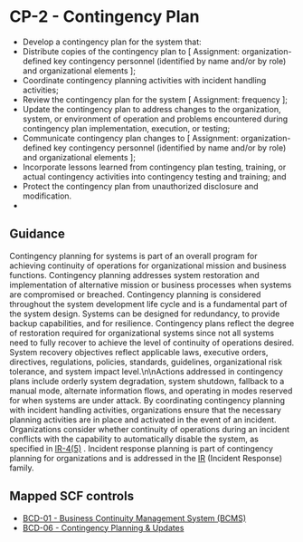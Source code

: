 # CP-2 - Contingency Plan
- Develop a contingency plan for the system that:
- Distribute copies of the contingency plan to \[ Assignment: organization-defined key contingency personnel (identified by name and/or by role) and organizational elements \];
- Coordinate contingency planning activities with incident handling activities;
- Review the contingency plan for the system \[ Assignment: frequency \];
- Update the contingency plan to address changes to the organization, system, or environment of operation and problems encountered during contingency plan implementation, execution, or testing;
- Communicate contingency plan changes to \[ Assignment: organization-defined key contingency personnel (identified by name and/or by role) and organizational elements \];
- Incorporate lessons learned from contingency plan testing, training, or actual contingency activities into contingency testing and training; and
- Protect the contingency plan from unauthorized disclosure and modification.
- 
## Guidance
Contingency planning for systems is part of an overall program for achieving continuity of operations for organizational mission and business functions. Contingency planning addresses system restoration and implementation of alternative mission or business processes when systems are compromised or breached. Contingency planning is considered throughout the system development life cycle and is a fundamental part of the system design. Systems can be designed for redundancy, to provide backup capabilities, and for resilience. Contingency plans reflect the degree of restoration required for organizational systems since not all systems need to fully recover to achieve the level of continuity of operations desired. System recovery objectives reflect applicable laws, executive orders, directives, regulations, policies, standards, guidelines, organizational risk tolerance, and system impact level.\n\nActions addressed in contingency plans include orderly system degradation, system shutdown, fallback to a manual mode, alternate information flows, and operating in modes reserved for when systems are under attack. By coordinating contingency planning with incident handling activities, organizations ensure that the necessary planning activities are in place and activated in the event of an incident. Organizations consider whether continuity of operations during an incident conflicts with the capability to automatically disable the system, as specified in [IR-4(5)](#ir-4.5) . Incident response planning is part of contingency planning for organizations and is addressed in the [IR](#ir) (Incident Response) family.
## Mapped SCF controls
- [BCD-01 - Business Continuity Management System (BCMS)](../scf/bcd-01-businesscontinuitymanagementsystem(bcms).md)
- [BCD-06 - Contingency Planning & Updates](../scf/bcd-06-contingencyplanning&updates.md)